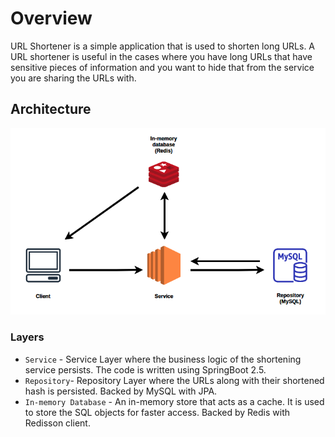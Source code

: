 
# Overview

URL Shortener is a simple application that is used to shorten long URLs. A URL shortener is useful in the cases where you have long URLs that have sensitive pieces of information and you want to hide that from the service you are sharing the URLs with. 

## Architecture
![Architecture](./data/Architecture.png)

### Layers
- `Service` - Service Layer where the business logic of the shortening service persists. The code is written using SpringBoot 2.5.
- `Repository`- Repository Layer where the URLs along with their shortened hash is persisted. Backed by MySQL with JPA. 
- `In-memory Database` - An in-memory store that acts as a cache. It is used to store the SQL objects for faster access. Backed by Redis with Redisson client.


